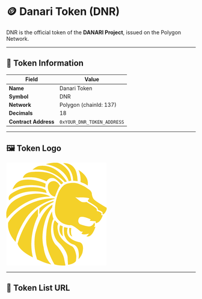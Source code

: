 # 🪙 Danari Token (DNR)

DNR is the official token of the **DANARI Project**, issued on the Polygon Network.

---

## 📄 Token Information
| Field | Value |
|-------|-------|
| **Name** | Danari Token |
| **Symbol** | DNR |
| **Network** | Polygon (chainId: 137) |
| **Decimals** | 18 |
| **Contract Address** | `0xYOUR_DNR_TOKEN_ADDRESS` |

---

## 🖼️ Token Logo
![DNR Logo](https://raw.githubusercontent.com/CHANI0019/dnr-token/main/images/dnr.png)

---

## 🔗 Token List URL

